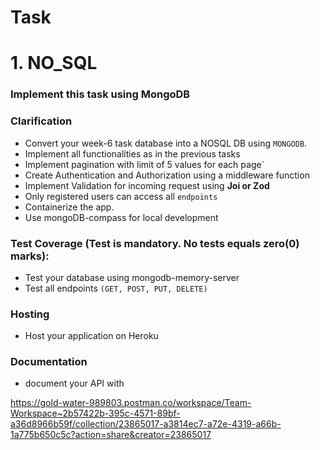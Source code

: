 
# Task

# 1. NO_SQL

### Implement this task using MongoDB

### Clarification
- Convert your week-6 task database into a NOSQL DB using `MONGODB`.
- Implement all functionalities as in the previous tasks
- Implement pagination with limit of 5 values for each page`
- Create Authentication and Authorization  using a middleware function
- Implement Validation for incoming request using  **Joi or Zod**
- Only registered users can access all `endpoints`
- Containerize the app.
- Use mongoDB-compass for local development

### Test Coverage (Test is mandatory. No tests equals zero(0) marks):
- Test your database using mongodb-memory-server
- Test all endpoints `(GET, POST, PUT, DELETE)`

### Hosting
- Host your application on Heroku

### Documentation
- document your API with 


https://gold-water-989803.postman.co/workspace/Team-Workspace~2b57422b-395c-4571-89bf-a36d8966b59f/collection/23865017-a3814ec7-a72e-4319-a66b-1a775b650c5c?action=share&creator=23865017
